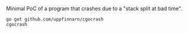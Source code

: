 Minimal PoC of a program that crashes due to a "stack split at bad time".

```
go get github.com/uppfinnarn/cgocrash
cgocrash
```
